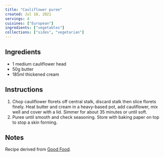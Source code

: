 ```yaml
---
title: "Cauliflower puree"
created: Jul 18, 2021
servings: 4
cuisines: ["European"]
ingredients: ["vegetables"]
collections: ["sides", "vegetarian"]
---
```


## Ingredients

- 1 medium cauliflower head
- 50g butter
- 185ml thickened cream

## Instructions

1. Chop cauliflower florets off central stalk, discard stalk then slice florets finely. Heat butter and cream in a heavy-based pot, add cauliflower, mix well and cover with a lid. Simmer for about 35 minutes or until soft.
2. Puree until smooth and check seasoning. Store with baking paper on top to stop a skin forming.

## Notes

Recipe derived from [Good Food](https://www.goodfood.com.au/recipes/cauliflower-puree-20130715-2pzkp).
